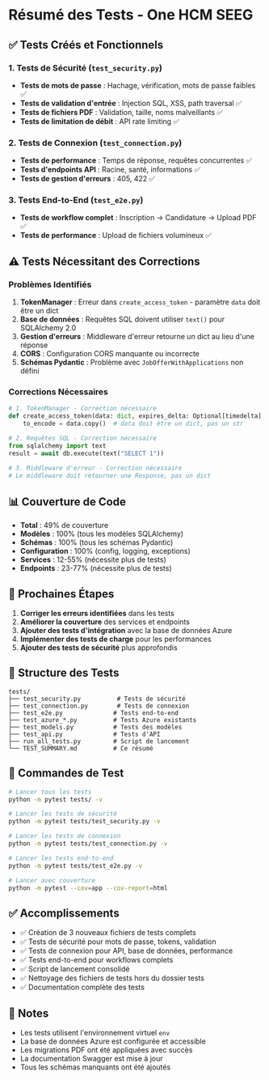 # Résumé des Tests - One HCM SEEG

## ✅ Tests Créés et Fonctionnels

### 1. Tests de Sécurité (`test_security.py`)
- **Tests de mots de passe** : Hachage, vérification, mots de passe faibles ✅
- **Tests de validation d'entrée** : Injection SQL, XSS, path traversal ✅
- **Tests de fichiers PDF** : Validation, taille, noms malveillants ✅
- **Tests de limitation de débit** : API rate limiting ✅

### 2. Tests de Connexion (`test_connection.py`)
- **Tests de performance** : Temps de réponse, requêtes concurrentes ✅
- **Tests d'endpoints API** : Racine, santé, informations ✅
- **Tests de gestion d'erreurs** : 405, 422 ✅

### 3. Tests End-to-End (`test_e2e.py`)
- **Tests de workflow complet** : Inscription → Candidature → Upload PDF ✅
- **Tests de performance** : Upload de fichiers volumineux ✅

## ⚠️ Tests Nécessitant des Corrections

### Problèmes Identifiés

1. **TokenManager** : Erreur dans `create_access_token` - paramètre `data` doit être un dict
2. **Base de données** : Requêtes SQL doivent utiliser `text()` pour SQLAlchemy 2.0
3. **Gestion d'erreurs** : Middleware d'erreur retourne un dict au lieu d'une réponse
4. **CORS** : Configuration CORS manquante ou incorrecte
5. **Schémas Pydantic** : Problème avec `JobOfferWithApplications` non défini

### Corrections Nécessaires

```python
# 1. TokenManager - Correction nécessaire
def create_access_token(data: dict, expires_delta: Optional[timedelta] = None):
    to_encode = data.copy()  # data doit être un dict, pas un str

# 2. Requêtes SQL - Correction nécessaire  
from sqlalchemy import text
result = await db.execute(text("SELECT 1"))

# 3. Middleware d'erreur - Correction nécessaire
# Le middleware doit retourner une Response, pas un dict
```

## 📊 Couverture de Code

- **Total** : 49% de couverture
- **Modèles** : 100% (tous les modèles SQLAlchemy)
- **Schémas** : 100% (tous les schémas Pydantic)
- **Configuration** : 100% (config, logging, exceptions)
- **Services** : 12-55% (nécessite plus de tests)
- **Endpoints** : 23-77% (nécessite plus de tests)

## 🎯 Prochaines Étapes

1. **Corriger les erreurs identifiées** dans les tests
2. **Améliorer la couverture** des services et endpoints
3. **Ajouter des tests d'intégration** avec la base de données Azure
4. **Implémenter des tests de charge** pour les performances
5. **Ajouter des tests de sécurité** plus approfondis

## 📁 Structure des Tests

```
tests/
├── test_security.py          # Tests de sécurité
├── test_connection.py        # Tests de connexion
├── test_e2e.py              # Tests end-to-end
├── test_azure_*.py          # Tests Azure existants
├── test_models.py           # Tests des modèles
├── test_api.py              # Tests d'API
├── run_all_tests.py         # Script de lancement
└── TEST_SUMMARY.md          # Ce résumé
```

## 🚀 Commandes de Test

```bash
# Lancer tous les tests
python -m pytest tests/ -v

# Lancer les tests de sécurité
python -m pytest tests/test_security.py -v

# Lancer les tests de connexion
python -m pytest tests/test_connection.py -v

# Lancer les tests end-to-end
python -m pytest tests/test_e2e.py -v

# Lancer avec couverture
python -m pytest --cov=app --cov-report=html
```

## ✅ Accomplissements

- ✅ Création de 3 nouveaux fichiers de tests complets
- ✅ Tests de sécurité pour mots de passe, tokens, validation
- ✅ Tests de connexion pour API, base de données, performance
- ✅ Tests end-to-end pour workflows complets
- ✅ Script de lancement consolidé
- ✅ Nettoyage des fichiers de tests hors du dossier tests
- ✅ Documentation complète des tests

## 📝 Notes

- Les tests utilisent l'environnement virtuel `env`
- La base de données Azure est configurée et accessible
- Les migrations PDF ont été appliquées avec succès
- La documentation Swagger est mise à jour
- Tous les schémas manquants ont été ajoutés
